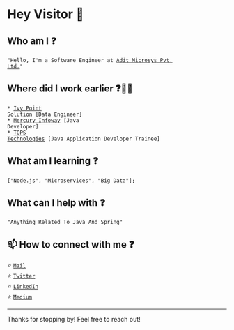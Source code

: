 # Hey Visitor 👀

## Who am I ❓
<code>"Hello, I'm a Software Engineer at [Adit Microsys Pvt. Ltd.](https://www.aditmicrosys.com)"</code>

## Where did I work earlier ❓👩‍💻
<code>* [Ivy Point Solution](https://ivypointsolutions.com) [Data Engineer]</code>  
<code>* [Mercury Infoway](http://mercuryinfoway.in) [Java Developer]</code>  
<code>* [TOPS Technologies](https://www.tops-int.com/location/c-g-road/) [Java Application Developer Trainee]</code>    

## What am I learning ❓
<code>["Node.js", "Microservices", "Big Data"];</code>

## What can I help with ❓
<code>"Anything Related To Java And Spring"</code>

## 📫 How to connect with me ❓
:star: <code>[Mail](mailto:shambhu.gohel@yahoo.com)</code>    
:star: <code>[Twitter](https://twitter.com/sam_gohel)</code>  
:star: <code>[LinkedIn](https://www.linkedin.com/in/shambhu-gohel-806636b9/)</code>  
:star: <code>[Medium](https://medium.com/@gohelshambhu)</code>  

---

Thanks for stopping by! Feel free to reach out!
